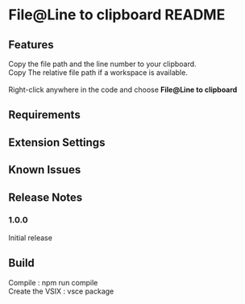# File@Line to clipboard README

## Features

Copy the file path and the line number to your clipboard.<br>
Copy The relative file path if a workspace is available.<br>
<br>
Right-click anywhere in the code and choose <b>File@Line to clipboard</b>

## Requirements

## Extension Settings

## Known Issues

## Release Notes

### 1.0.0

Initial release

## Build
Compile : npm run compile<br>
Create the VSIX : vsce package